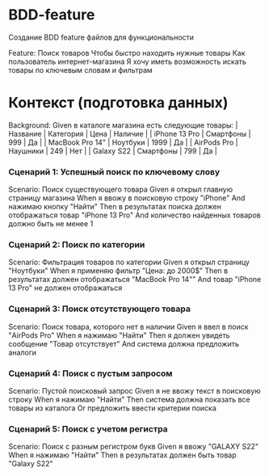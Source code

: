 # BDD-feature
Создание BDD feature файлов для функциональности

Feature: Поиск товаров
  Чтобы быстро находить нужные товары
  Как пользователь интернет-магазина
  Я хочу иметь возможность искать товары по ключевым словам и фильтрам

  # Контекст (подготовка данных)
  Background:
    Given в каталоге магазина есть следующие товары:
      | Название          | Категория   | Цена | Наличие |
      | iPhone 13 Pro     | Смартфоны   | 999  | Да      |
      | MacBook Pro 14"   | Ноутбуки    | 1999 | Да      |
      | AirPods Pro       | Наушники    | 249  | Нет     |
      | Galaxy S22        | Смартфоны   | 799  | Да      |

  ### Сценарий 1: Успешный поиск по ключевому слову
  Scenario: Поиск существующего товара
    Given я открыл главную страницу магазина
    When я ввожу в поисковую строку "iPhone"
    And нажимаю кнопку "Найти"
    Then в результатах поиска должен отображаться товар "iPhone 13 Pro"
    And количество найденных товаров должно быть не менее 1

  ### Сценарий 2: Поиск по категории
  Scenario: Фильтрация товаров по категории
    Given я открыл страницу "Ноутбуки"
    When я применяю фильтр "Цена: до 2000$"
    Then в результатах должен отображаться "MacBook Pro 14""
    And товар "iPhone 13 Pro" не должен отображаться

  ### Сценарий 3: Поиск отсутствующего товара
  Scenario: Поиск товара, которого нет в наличии
    Given я ввел в поиск "AirPods Pro"
    When я нажимаю "Найти"
    Then я должен увидеть сообщение "Товар отсутствует"
    And система должна предложить аналоги

  ### Сценарий 4: Поиск с пустым запросом
  Scenario: Пустой поисковый запрос
    Given я не ввожу текст в поисковую строку
    When я нажимаю "Найти"
    Then система должна показать все товары из каталога
    Or предложить ввести критерии поиска

  ### Сценарий 5: Поиск с учетом регистра
  Scenario: Поиск с разным регистром букв
    Given я ввожу "GALAXY S22"
    When я нажимаю "Найти"
    Then в результатах должен быть товар "Galaxy S22"
